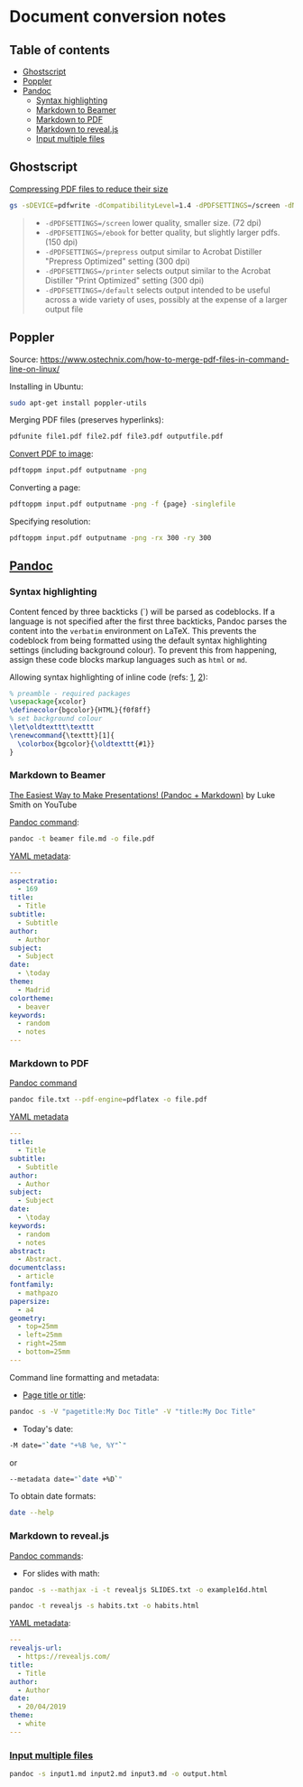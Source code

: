 # Document conversion notes <!-- omit in toc -->

## Table of contents <!-- omit in toc -->

- [Ghostscript](#ghostscript)
- [Poppler](#poppler)
- [Pandoc](#pandoc)
  - [Syntax highlighting](#syntax-highlighting)
  - [Markdown to Beamer](#markdown-to-beamer)
  - [Markdown to PDF](#markdown-to-pdf)
  - [Markdown to reveal.js](#markdown-to-revealjs)
  - [Input multiple files](#input-multiple-files)

## Ghostscript

[Compressing PDF files to reduce their size](https://askubuntu.com/a/256449/714808)

```sh
gs -sDEVICE=pdfwrite -dCompatibilityLevel=1.4 -dPDFSETTINGS=/screen -dNOPAUSE -dQUIET -dBATCH -sOutputFile=output.pdf input.pdf
```

> - `-dPDFSETTINGS=/screen` lower quality, smaller size. (72 dpi)
> - `-dPDFSETTINGS=/ebook` for better quality, but slightly larger pdfs. (150 dpi)
> - `-dPDFSETTINGS=/prepress` output similar to Acrobat Distiller "Prepress Optimized" setting (300 dpi)
> - `-dPDFSETTINGS=/printer` selects output similar to the Acrobat Distiller "Print Optimized" setting (300 dpi)
> - `-dPDFSETTINGS=/default` selects output intended to be useful across a wide variety of uses, possibly at the expense of a larger output file

## Poppler

Source: <https://www.ostechnix.com/how-to-merge-pdf-files-in-command-line-on-linux/>

Installing in Ubuntu:

```sh
sudo apt-get install poppler-utils
```

Merging PDF files (preserves hyperlinks):

```sh
pdfunite file1.pdf file2.pdf file3.pdf outputfile.pdf
```

[Convert PDF to image](https://askubuntu.com/a/50180/714808):

```sh
pdftoppm input.pdf outputname -png
```

Converting a page:

```sh
pdftoppm input.pdf outputname -png -f {page} -singlefile
```

Specifying resolution:

```sh
pdftoppm input.pdf outputname -png -rx 300 -ry 300
```

## [Pandoc](https://pandoc.org/)

### Syntax highlighting

Content fenced by three backticks (\`) will be parsed as codeblocks. If a language is not specified after the first three backticks, Pandoc parses the content into the `verbatim` environment on LaTeX. This prevents the codeblock from being formatted using the default syntax highlighting settings (including background colour). To prevent this from happening, assign these code blocks markup languages such as `html` or `md`.

Allowing syntax highlighting of inline code (refs: [1](https://stackoverflow.com/a/54669722/4573584), [2](https://stackoverflow.com/a/34481948/4573584)):

```latex
% preamble - required packages
\usepackage{xcolor}
\definecolor{bgcolor}{HTML}{f0f8ff}
% set background colour
\let\oldtexttt\texttt
\renewcommand{\texttt}[1]{
  \colorbox{bgcolor}{\oldtexttt{#1}}
}
```

### Markdown to Beamer

[The Easiest Way to Make Presentations! (Pandoc + Markdown)](https://www.youtube.com/watch?v=dum7q6UXiCE) by Luke Smith on YouTube

[Pandoc command](https://pandoc.org/demos.html):

```sh
pandoc -t beamer file.md -o file.pdf
```

[YAML metadata](https://pandoc.org/MANUAL.html#variables-for-beamer-slides):

```yml
---
aspectratio:
  - 169
title:
  - Title
subtitle:
  - Subtitle
author:
  - Author
subject:
  - Subject
date:
  - \today
theme:
  - Madrid
colortheme:
  - beaver
keywords:
  - random
  - notes
---
```

### Markdown to PDF

[Pandoc command](https://pandoc.org/demos.html)

```sh
pandoc file.txt --pdf-engine=pdflatex -o file.pdf
```

[YAML metadata](https://pandoc.org/MANUAL.html#variables-for-latex)

```yml
---
title:
  - Title
subtitle:
  - Subtitle
author:
  - Author
subject:
  - Subject
date:
  - \today
keywords:
  - random
  - notes
abstract:
  - Abstract.
documentclass:
  - article
fontfamily:
  - mathpazo
papersize:
  - a4
geometry:
  - top=25mm
  - left=25mm
  - right=25mm
  - bottom=25mm
---
```

Command line formatting and metadata:

- [Page title or title](https://groups.google.com/forum/#!msg/pandoc-discuss/CyiyBJOn5Gs/Olo3aq1qAi0J):

```sh
pandoc -s -V "pagetitle:My Doc Title" -V "title:My Doc Title"
```

- Today's date:

```sh
-M date="`date "+%B %e, %Y"`"
```

or

```sh
--metadata date="`date +%D`"
```

To obtain date formats:

```sh
date --help
```

### Markdown to reveal.js

[Pandoc commands](https://pandoc.org/demos.html):

- For slides with math:

```sh
pandoc -s --mathjax -i -t revealjs SLIDES.txt -o example16d.html
```

```sh
pandoc -t revealjs -s habits.txt -o habits.html
```

[YAML metadata](https://pandoc.org/MANUAL.html#variables-for-html-slides):

```yml
---
revealjs-url:
  - https://revealjs.com/
title:
  - Title
author:
  - Author
date:
  - 20/04/2019
theme:
  - white
---
```

### [Input multiple files](https://gist.github.com/xuanlongma/5564190)

```sh
pandoc -s input1.md input2.md input3.md -o output.html
```
